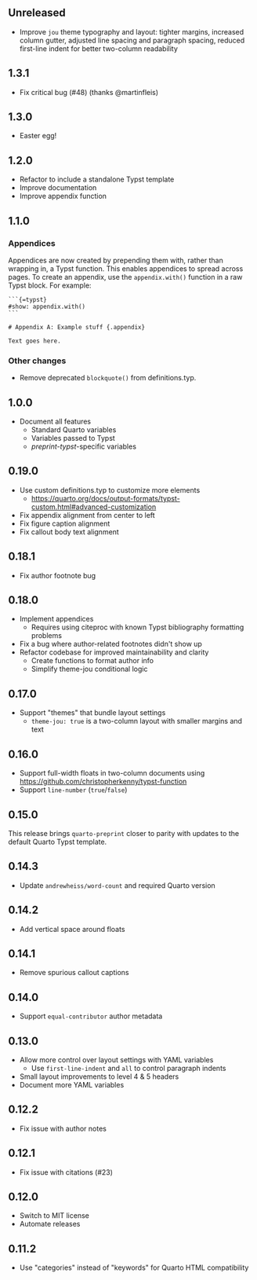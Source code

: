 ## Unreleased

- Improve `jou` theme typography and layout: tighter margins, increased column gutter, adjusted line spacing and paragraph spacing, reduced first-line indent for better two-column readability

## 1.3.1

- Fix critical bug (#48) (thanks @martinfleis)

## 1.3.0

- Easter egg!

## 1.2.0

- Refactor to include a standalone Typst template
- Improve documentation
- Improve appendix function

## 1.1.0

### Appendices

Appendices are now created by prepending them with, rather than wrapping in, a Typst function. This enables appendices to spread across pages. To create an appendix, use the `appendix.with()` function in a raw Typst block. For example:

````
```{=typst}
#show: appendix.with()
```

# Appendix A: Example stuff {.appendix}

Text goes here.
````

### Other changes

- Remove deprecated `blockquote()` from definitions.typ.

## 1.0.0

- Document all features
  - Standard Quarto variables
  - Variables passed to Typst
  - *preprint-typst*-specific variables

## 0.19.0

- Use custom definitions.typ to customize more elements
    - <https://quarto.org/docs/output-formats/typst-custom.html#advanced-customization>
- Fix appendix alignment from center to left
- Fix figure caption alignment
- Fix callout body text alignment

## 0.18.1

- Fix author footnote bug

## 0.18.0

- Implement appendices
    - Requires using citeproc with known Typst bibliography formatting problems
- Fix a bug where author-related footnotes didn't show up
- Refactor codebase for improved maintainability and clarity
  - Create functions to format author info
  - Simplify theme-jou conditional logic

## 0.17.0

- Support "themes" that bundle layout settings
  - `theme-jou: true` is a two-column layout with smaller margins and text

## 0.16.0

- Support full-width floats in two-column documents using <https://github.com/christopherkenny/typst-function>
- Support `line-number` (`true`/`false`)

## 0.15.0

This release brings `quarto-preprint` closer to parity with updates to the default Quarto Typst template.

## 0.14.3

- Update `andrewheiss/word-count` and required Quarto version

## 0.14.2

- Add vertical space around floats

## 0.14.1

- Remove spurious callout captions

## 0.14.0

- Support `equal-contributor` author metadata

## 0.13.0

- Allow more control over layout settings with YAML variables
  - Use `first-line-indent` and `all` to control paragraph indents
- Small layout improvements to level 4 & 5 headers
- Document more YAML variables

## 0.12.2

- Fix issue with author notes

## 0.12.1

- Fix issue with citations (#23)

## 0.12.0

- Switch to MIT license
- Automate releases

## 0.11.2

- Use "categories" instead of "keywords" for Quarto HTML compatibility
